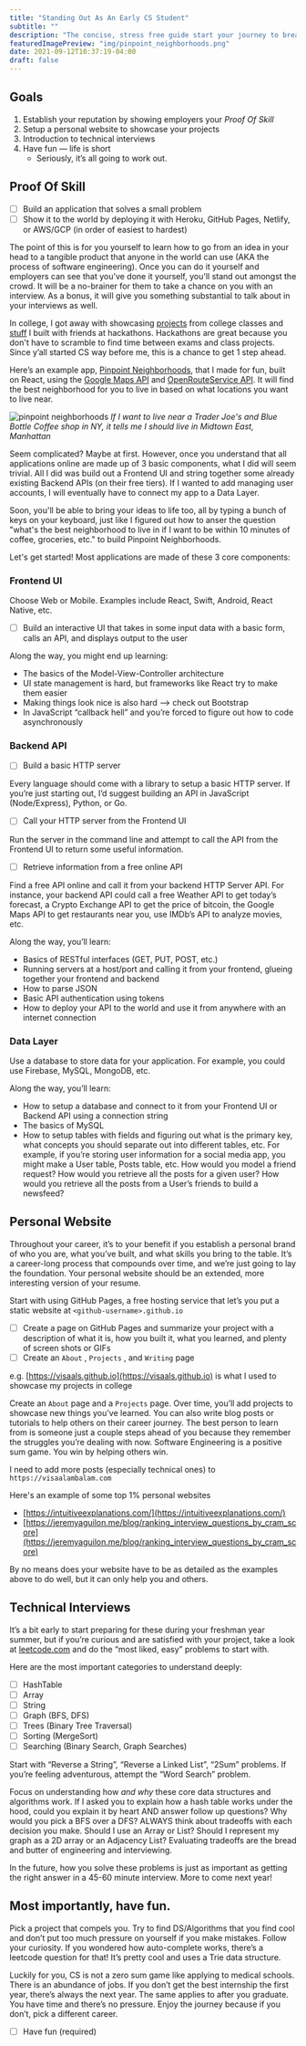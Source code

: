 ```yaml
---
title: "Standing Out As An Early CS Student"
subtitle: ""
description: "The concise, stress free guide start your journey to break into tech for 1st and 2nd year CS students."
featuredImagePreview: "img/pinpoint_neighborhoods.png"
date: 2021-09-12T10:37:19-04:00
draft: false
---
```


<!--more-->

## Goals

1. Establish your reputation by showing employers your *Proof Of Skill*
2. Setup a personal website to showcase your projects 
3. Introduction to technical interviews
4. Have fun — life is short
    - Seriously, it’s all going to work out.

## Proof Of Skill
- [ ]  Build an application that solves a small problem
- [ ]  Show it to the world by deploying it with Heroku, GitHub Pages, Netlify, or AWS/GCP (in order of easiest to hardest)

The point of this is for you yourself to learn how to go from an idea in your head to a tangible product that anyone in the world can use (AKA the process of software engineering). Once you can do it yourself and employers can see that you've done it yourself, you'll stand out amongst the crowd. It will be a no-brainer for them to take a chance on you with an interview. As a bonus, it will give you something substantial to talk about in your interviews as well. 

In college, I got away with showcasing [projects](https://github.com/visaals/Portfolio) from college classes and [stuff](https://github.com/cameronjump/puzzlr) I built with friends at hackathons. Hackathons are great because you don't have to scramble to find time between exams and class projects. Since y’all started CS way before me, this is a chance to get 1 step ahead. 

Here’s an example app, [Pinpoint Neighborhoods](http://pure-wave-86480.herokuapp.com/), that I made for fun, built on React, using the [Google Maps API](https://developers.google.com/maps) and [OpenRouteService API](https://openrouteservice.org/dev/#/api-docs). It will find the best neighborhood for you to live in based on what locations you want to live near. 


![pinpoint neighborhoods](img/pinpoint_neighborhoods_2.png)
*If I want to live near a Trader Joe's and Blue Bottle Coffee shop in NY, it tells me I should live in Midtown East, Manhattan*


Seem complicated? Maybe at first. However, once you understand that all applications online are made up of 3 basic components, what I did will seem trivial. All I did was build out a Frontend UI and string together some already existing Backend APIs (on their free tiers). If I wanted to add managing user accounts, I will eventually have to connect my app to a Data Layer.

Soon, you'll be able to bring your ideas to life too, all by typing a bunch of keys on your keyboard, just like I figured out how to anser the question "what's the best neighborhood to live in if I want to be within 10 minutes of coffee, groceries, etc." to build Pinpoint Neighborhoods.

Let's get started! Most applications are made of these 3 core components:

### Frontend UI

Choose Web or Mobile. Examples include React, Swift, Android, React Native, etc. 

- [ ]  Build an interactive UI that takes in some input data with a basic form, calls an API, and displays output to the user

Along the way, you might end up learning:

- The basics of the Model-View-Controller architecture
- UI state management is hard, but frameworks like React try to make them easier
- Making things look nice is also hard —> check out Bootstrap
- In JavaScript “callback hell” and you’re forced to figure out how to code asynchronously

### Backend API

- [ ]  Build a basic HTTP server

Every language should come with a library to setup a basic HTTP server. If you’re just starting out, I’d suggest building an API in JavaScript (Node/Express), Python, or Go.

- [ ]  Call your HTTP server from the Frontend UI

Run the server in the command line and attempt to call the API from the Frontend UI to return some useful information.

- [ ]  Retrieve information from a free online API

Find a free API online and call it from your backend HTTP Server API. For instance, your backend API could call a free Weather API to get today’s forecast, a Crypto Exchange API to get the price of bitcoin, the Google Maps API to get restaurants near you, use IMDb’s API to analyze movies, etc. 

Along the way, you’ll learn:

- Basics of RESTful interfaces (GET, PUT, POST, etc.)
- Running servers at a host/port and calling it from your frontend, glueing together your frontend and backend
- How to parse JSON
- Basic API authentication using tokens
- How to deploy your API to the world and use it from anywhere with an internet connection

### Data Layer

Use a database to store data for your application. For example, you could use Firebase, MySQL, MongoDB, etc. 

Along the way, you’ll learn:

- How to setup a database and connect to it from your Frontend UI or Backend API using a connection string
- The basics of MySQL
- How to setup tables with fields and figuring out what is the primary key, what concepts you should separate out into different tables, etc. For example, if you’re storing user information for a social media app, you might make a User table, Posts table, etc. How would you model a friend request? How would you retrieve all the posts for a given user? How would you retrieve all the posts from a User’s friends to build a newsfeed?

## Personal Website

Throughout your career, it’s to your benefit if you establish a personal brand of who you are, what you’ve built, and what skills you bring to the table. It’s a career-long process that compounds over time, and we’re just going to lay the foundation. Your personal website should be an extended, more interesting version of your resume. 

Start with using GitHub Pages, a free hosting service that let’s you put a static website at `<github-username>.github.io`

- [ ]  Create a page on GitHub Pages and summarize your project with a description of what it is, how you built it, what you learned, and plenty of screen shots or GIFs
- [ ]  Create an `About` , `Projects` , and `Writing` page

e.g. [https://visaals.github.io](https://visaals.github.io) is what I used to showcase my projects in college

Create an `About` page and a `Projects` page. Over time, you’ll add projects to showcase new things you’ve learned. You can also write blog posts or tutorials to help others on their career journey. The best person to learn from is someone just a couple steps ahead of you because they remember the struggles you’re dealing with now.  Software Engineering is a positive sum game. You win by helping others win. 

I need to add more posts (especially technical ones) to `https://visaalambalam.com`

Here's an example of some top 1% personal websites

- [https://intuitiveexplanations.com/](https://intuitiveexplanations.com/)
- [https://jeremyaguilon.me/blog/ranking_interview_questions_by_cram_score](https://jeremyaguilon.me/blog/ranking_interview_questions_by_cram_score)

By no means does your website have to be as detailed as the examples above to do well, but it can only help you and others.

## Technical Interviews

It’s a bit early to start preparing for these during your freshman year summer, but if you’re curious and are satisfied with your project, take a look at [leetcode.com](http://leetcode.com) and do the “most liked, easy” problems to start with.

Here are the most important categories to understand deeply: 

- [ ]  HashTable
- [ ]  Array
- [ ]  String
- [ ]  Graph (BFS, DFS)
- [ ]  Trees (Binary Tree Traversal)
- [ ]  Sorting (MergeSort)
- [ ]  Searching (Binary Search, Graph Searches)

Start with “Reverse a String”, “Reverse a Linked List”, “2Sum”  problems. If you’re feeling adventurous, attempt the “Word Search” problem.

Focus on understanding how *and why* these core data structures and algorithms work. If I asked you to explain how a hash table works under the hood, could you explain it by heart AND answer follow up questions? Why would you pick a BFS over a DFS? ALWAYS think about tradeoffs with each decision you make. Should I use an Array or List? Should I represent my graph as a 2D array or an Adjacency List? Evaluating tradeoffs are the bread and butter of engineering and interviewing. 

In the future, how you solve these problems is just as important as getting the right answer in a 45-60 minute interview. More to come next year!

## Most importantly, have fun.

Pick a project that compels you. Try to find DS/Algorithms that you find cool and don’t put too much pressure on yourself if you make mistakes. Follow your curiosity. If you wondered how auto-complete works, there’s a leetcode question for that! It’s pretty cool and uses a Trie data structure. 

Luckily for you, CS is not a zero sum game like applying to medical schools. There is an abundance of jobs. If you don’t get the best internship the first year, there’s always the next year. The same applies to after you graduate. You have time and there’s no pressure. Enjoy the journey because if you don’t, pick a different career. 

- [ ]  Have fun (required)


<br>
<br>
<center>
<script async data-uid="db5b4853f6" src="https://visaalambalam.ck.page/db5b4853f6/index.js"></script>
</center>
<br>

<meta name="twitter:card" content="summary_large_image">
<meta name="twitter:site" content="@visaals">
<meta name="twitter:creator" content="@visaals">
<meta name="twitter:title" content="The Easy Way To Stand Out As An Early CS Student">
<meta name="twitter:description" content="The concise, stress free guide start your journey to break into tech for 1st and 2nd year CS students.">
<meta name="twitter:image" content="http://visaalambalam.com/pinpoint_neighborhoods.png">
